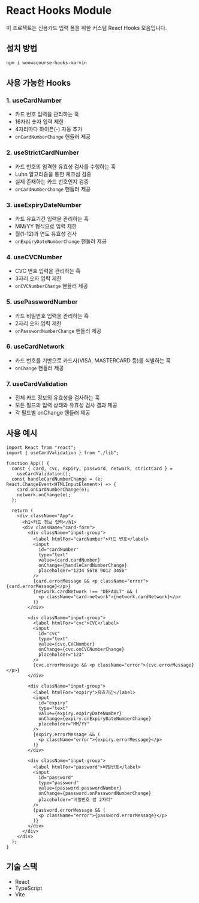 # React Hooks Module

이 프로젝트는 신용카드 입력 폼을 위한 커스텀 React Hooks 모음입니다.

## 설치 방법

```bash
npm i woowacourse-hooks-marvin
```

## 사용 가능한 Hooks

### 1. useCardNumber

- 카드 번호 입력을 관리하는 훅
- 16자리 숫자 입력 제한
- 4자리마다 하이픈(-) 자동 추가
- `onCardNumberChange` 핸들러 제공

### 2. useStrictCardNumber

- 카드 번호의 엄격한 유효성 검사를 수행하는 훅
- Luhn 알고리즘을 통한 체크섬 검증
- 실제 존재하는 카드 번호인지 검증
- `onCardNumberChange` 핸들러 제공

### 3. useExpiryDateNumber

- 카드 유효기간 입력을 관리하는 훅
- MM/YY 형식으로 입력 제한
- 월(1-12)과 연도 유효성 검사
- `onExpiryDateNumberChange` 핸들러 제공

### 4. useCVCNumber

- CVC 번호 입력을 관리하는 훅
- 3자리 숫자 입력 제한
- `onCVCNumberChange` 핸들러 제공

### 5. usePasswordNumber

- 카드 비밀번호 입력을 관리하는 훅
- 2자리 숫자 입력 제한
- `onPasswordNumberChange` 핸들러 제공

### 6. useCardNetwork

- 카드 번호를 기반으로 카드사(VISA, MASTERCARD 등)를 식별하는 훅
- `onChange` 핸들러 제공

### 7. useCardValidation

- 전체 카드 정보의 유효성을 검사하는 훅
- 모든 필드의 입력 상태와 유효성 검사 결과 제공
- 각 필드별 onChange 핸들러 제공

## 사용 예시

```tsx
import React from "react";
import { useCardValidation } from "./lib";

function App() {
  const { card, cvc, expiry, password, network, strictCard } =
    useCardValidation();
  const handleCardNumberChange = (e: React.ChangeEvent<HTMLInputElement>) => {
    card.onCardNumberChange(e);
    network.onChange(e);
  };

  return (
    <div className="App">
      <h1>카드 정보 입력</h1>
      <div className="card-form">
        <div className="input-group">
          <label htmlFor="cardNumber">카드 번호</label>
          <input
            id="cardNumber"
            type="text"
            value={card.cardNumber}
            onChange={handleCardNumberChange}
            placeholder="1234 5678 9012 3456"
          />
          {card.errorMessage && <p className="error">{card.errorMessage}</p>}
          {network.cardNetwork !== "DEFAULT" && (
            <p className="card-network">{network.cardNetwork}</p>
          )}
        </div>

        <div className="input-group">
          <label htmlFor="cvc">CVC</label>
          <input
            id="cvc"
            type="text"
            value={cvc.CVCNumber}
            onChange={cvc.onCVCNumberChange}
            placeholder="123"
          />
          {cvc.errorMessage && <p className="error">{cvc.errorMessage}</p>}
        </div>

        <div className="input-group">
          <label htmlFor="expiry">유효기간</label>
          <input
            id="expiry"
            type="text"
            value={expiry.expiryDateNumber}
            onChange={expiry.onExpiryDateNumberChange}
            placeholder="MM/YY"
          />
          {expiry.errorMessage && (
            <p className="error">{expiry.errorMessage}</p>
          )}
        </div>

        <div className="input-group">
          <label htmlFor="password">비밀번호</label>
          <input
            id="password"
            type="password"
            value={password.passwordNumber}
            onChange={password.onPasswordNumberChange}
            placeholder="비밀번호 앞 2자리"
          />
          {password.errorMessage && (
            <p className="error">{password.errorMessage}</p>
          )}
        </div>
      </div>
    </div>
  );
}
```

## 기술 스택

- React
- TypeScript
- Vite
